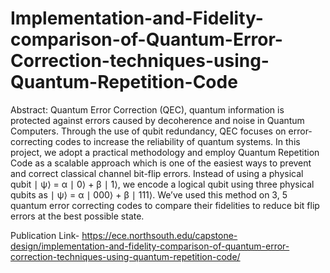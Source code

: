 # Implementation-and-Fidelity-comparison-of-Quantum-Error-Correction-techniques-using-Quantum-Repetition-Code

Abstract: Quantum Error Correction (QEC), quantum information is protected against errors caused by decoherence and noise in Quantum Computers. Through the use of qubit redundancy, QEC focuses on error-correcting codes to increase the reliability of quantum systems. In this project, we adopt a practical methodology and employ Quantum Repetition Code as a scalable approach which is one of the easiest ways to prevent and correct classical channel bit-flip errors. Instead of using a physical qubit ∣ ψ⟩ = α ∣ 0⟩ + β ∣ 1⟩, we encode a logical qubit using three physical qubits as ∣ ψ⟩ = α ∣ 000⟩ + β ∣ 111⟩. We’ve used this method on 3, 5 quantum error correcting codes to compare their fidelities to reduce bit flip errors at the best possible state.

Publication Link- https://ece.northsouth.edu/capstone-design/implementation-and-fidelity-comparison-of-quantum-error-correction-techniques-using-quantum-repetition-code/
